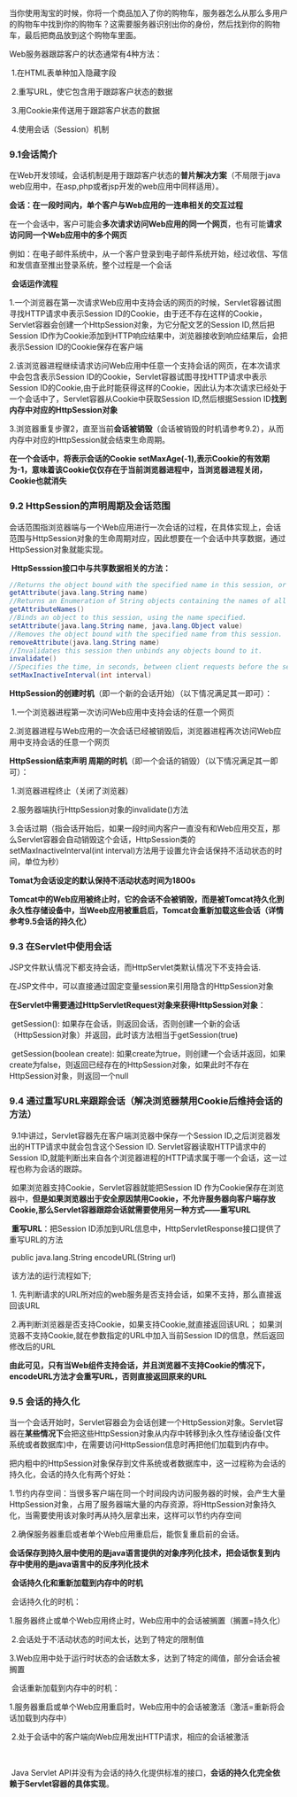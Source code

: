 当你使用淘宝的时候，你将一个商品加入了你的购物车，服务器怎么从那么多用户的购物车中找到你的购物车？这需要服务器识别出你的身份，然后找到你的购物车，最后把商品放到这个购物车里面。

Web服务器跟踪客户的状态通常有4种方法：

​	1.在HTML表单种加入隐藏字段

​	2.重写URL，使它包含用于跟踪客户状态的数据

​	3.用Cookie来传送用于跟踪客户状态的数据

​	4.使用会话（Session）机制



### 9.1会话简介

​	在Web开发领域，会话机制是用于跟踪客户状态的**普片解决方案**（不局限于java web应用中，在asp,php或者jsp开发的web应用中同样适用）。

​	**会话：在一段时间内，单个客户与Web应用的一连串相关的交互过程**

​	在一个会话中，客户可能会**多次请求访问Web应用的同一个网页**，也有可能**请求访问同一个Web应用中的多个网页**

​		例如：在电子邮件系统中，从一个客户登录到电子邮件系统开始，经过收信、写信和发信直至推出登录系统，整个过程是一个会话



​	**会话运作流程**

​		1.一个浏览器在第一次请求Web应用中支持会话的网页的时候，Servlet容器试图寻找HTTP请求中表示Session ID的Cookie，由于还不存在这样的Cookie，Servlet容器会创建一个HttpSession对象，为它分配文艺的Session ID,然后把Session ID作为Cookie添加到HTTP响应结果中，浏览器接收到响应结果后，会把表示Session ID的Cookie保存在客户端

​		2.该浏览器进程继续请求访问Web应用中任意一个支持会话的网页，在本次请求中会包含表示Session ID的Cookie，Servlet容器试图寻找HTTP请求中表示Session ID的Cookie,由于此时能获得这样的Cookie，因此认为本次请求已经处于一个会话中了，Servlet容器从Cookie中获取Session ID,然后根据Session ID**找到内存中对应的HttpSession对象**

​		3.浏览器重复步骤2，直至当前**会话被销毁**（会话被销毁的时机请参考9.2），从而内存中对应的HttpSession就会结束生命周期。

**在一个会话中，将表示会话的Cookie setMaxAge(-1),表示Cookie的有效期为-1，意味着该Cookie仅仅存在于当前浏览器进程中，当浏览器进程关闭，Cookie也就消失**



### 9.2 HttpSession的声明周期及会话范围

​	会话范围指浏览器端与一个Web应用进行一次会话的过程，在具体实现上，会话范围与HttpSession对象的生命周期对应，因此想要在一个会话中共享数据，通过HttpSession对象就能实现。

​	**HttpSesssion接口中与共享数据相关的方法：**

```java
//Returns the object bound with the specified name in this session, or null if no object is bound under the name.
getAttribute(java.lang.String name)
//Returns an Enumeration of String objects containing the names of all the objects bound to this session.
getAttributeNames()	
//Binds an object to this session, using the name specified.
setAttribute(java.lang.String name, java.lang.Object value)	
//Removes the object bound with the specified name from this session.
removeAttribute(java.lang.String name)
//Invalidates this session then unbinds any objects bound to it.
invalidate()
//Specifies the time, in seconds, between client requests before the servlet container will invalidate this session. interval <  0 insists that this session will never expire
setMaxInactiveInterval(int interval)
```



**HttpSession的创建时机**（即一个新的会话开始）（以下情况满足其一即可）：

​	1.一个浏览器进程第一次访问Web应用中支持会话的任意一个网页

​	2.浏览器进程与Web应用的一次会话已经被销毁后，浏览器进程再次访问Web应用中支持会话的任意一个网页



**HttpSession结束声明 周期的时机**（即一个会话的销毁）（以下情况满足其一即可）：

​	1.浏览器进程终止（关闭了浏览器）

​	2.服务器端执行HttpSession对象的invalidate()方法

​	3.会话过期（指会话开始后，如果一段时间内客户一直没有和Web应用交互，那么Servlet容器会自动销毁这个会话，HttpSession类的setMaxInactiveInterval(int interval)方法用于设置允许会话保持不活动状态的时间，单位为秒）

**Tomat为会话设定的默认保持不活动状态时间为1800s**

**Tomcat中的Web应用被终止时，它的会话不会被销毁，而是被Tomcat持久化到永久性存储设备中，当Weeb应用被重启后，Tomcat会重新加载这些会话（详情参考9.5会话的持久化）**



### 9.3 在Servlet中使用会话

​	JSP文件默认情况下都支持会话，而HttpServlet类默认情况下不支持会话.

​	在JSP文件中，可以直接通过固定变量session来引用隐含的HttpSession对象

​	**在Servlet中需要通过HttpServletRequest对象来获得HttpSession对象**：

​		getSession(): 如果存在会话，则返回会话，否则创建一个新的会话（HttpSession对象）并返回，此时该方法相当于getSession(true)

​		getSession(boolean create): 如果create为true，则创建一个会话并返回，如果create为false，则返回已经存在的HttpSession对象，如果此时不存在HttpSession对象，则返回一个null



### 9.4 通过重写URL来跟踪会话（解决浏览器禁用Cookie后维持会话的方法）

​	9.1中讲过，Servlet容器先在客户端浏览器中保存一个Session ID,之后浏览器发出的HTTP请求中就会包含这个Session ID. Servlet容器读取HTTP请求中的Session ID,就能判断出来自各个浏览器进程的HTTP请求属于哪一个会话，这一过程也称为会话的跟踪。

​	如果浏览器支持Cookie，Servlet容器就能把Session ID 作为Cookie保存在浏览器中，**但是如果浏览器出于安全原因禁用Cookie，不允许服务器向客户端存放Cookie,那么Servlet容器跟踪会话就需要使用另一种方式——重写URL**

​	**重写URL**：把Session ID添加到URL信息中，HttpServletResponse接口提供了重写URL的方法

​	public java.lang.String encodeURL(String url)

​	该方法的运行流程如下;

​		1. 先判断请求的URL所对应的web服务是否支持会话，如果不支持，那么直接返回该URL

​		2.再判断浏览器是否支持Cookie，如果支持Cookie,就直接返回该URL； 如果浏览器不支持Cookie,就在参数指定的URL中加入当前Session ID的信息，然后返回修改后的URL

​	**由此可见，只有当Web组件支持会话，并且浏览器不支持Cookie的情况下，encodeURL方法才会重写URL，否则直接返回原来的URL**



### 9.5 会话的持久化

​	当一个会话开始时，Servlet容器会为会话创建一个HttpSession对象。Servlet容器在**某些情况下**会把这些HttpSession对象从内存中转移到永久性存储设备(文件系统或者数据库)中，在需要访问HttpSession信息时再把他们加载到内存中。

​	把内粗中的HttpSession对象保存到文件系统或者数据库中，这一过程称为会话的持久化，会话的持久化有两个好处：

​		1.节约内存空间：当很多客户端在同一个时间段内访问服务器的时候，会产生大量HttpSession对象，占用了服务器端大量的内存资源，将HttpSession对象持久化，当需要使用该对象时再从持久层拿出来，这样可以节约内存空间

​		2.确保服务器重启或者单个Web应用重启后，能恢复重启前的会话。

​	**会话保存到持久层中使用的是java语言提供的对象序列化技术，把会话恢复到内存中使用的是java语言中的反序列化技术**



​	**会话持久化和重新加载到内存中的时机**

​		会话持久化的时机：

​			1.服务器终止或单个Web应用终止时，Web应用中的会话被搁置（搁置=持久化）

​			2.会话处于不活动状态的时间太长，达到了特定的限制值

​			3.Web应用中处于运行时状态的会话数太多，达到了特定的阈值，部分会话会被搁置

​		会话重新加载到内存中的时机：

​			1.服务器重启或单个Web应用重启时，Web应用中的会话被激活（激活=重新将会话加载到内存中）

​			2.处于会话中的客户端向Web应用发出HTTP请求，相应的会话被激活

​	

​	Java Servlet API并没有为会话的持久化提供标准的接口，**会话的持久化完全依赖于Servlet容器的具体实现**。
